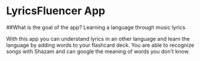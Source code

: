 # LyricsFluencer App

##What is the goal of the app?
Learning a language through music lyrics 

With this app you can understand lyrics in an other language and learn the language by adding words to your flashcard deck. You are able to recognize songs with Shazam and can google the meaning of words you don't know.
